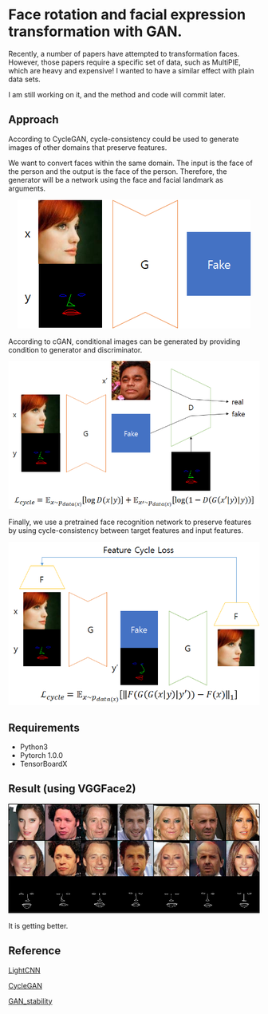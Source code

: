 # Face rotation and facial expression transformation with GAN.

Recently, a number of papers have attempted to transformation faces. However, those papers require a specific set of data, such as MultiPIE, which are heavy and expensive! I wanted to have a similar effect with plain data sets.

I am still working on it, and the method and code will commit later.

## Approach

According to CycleGAN, cycle-consistency could be used to generate images of other domains that preserve features.

We want to convert faces within the same domain. The input is the face of the person and the output is the face of the person. Therefore, the generator will be a network using the face and facial landmark as arguments.

<center><img src="images/generator.png"></center>

According to cGAN, conditional images can be generated by providing condition to generator and discriminator.

<center><img src="images/loss_adv.png"></center>

Finally, we use a pretrained face recognition network to preserve features by using cycle-consistency between target features and input features.

<center><img src="images/loss_cycle.png"></center>

## Requirements

- Python3
- Pytorch 1.0.0
- TensorBoardX

## Result (using VGGFace2)

![viusalized](images/result.png)

It is getting better.

## Reference

[LightCNN](https://github.com/AlfredXiangWu/LightCNN)

[CycleGAN](https://github.com/clcarwin/sphereface_pytorch)

[GAN_stability](https://github.com/LMescheder/GAN_stability)